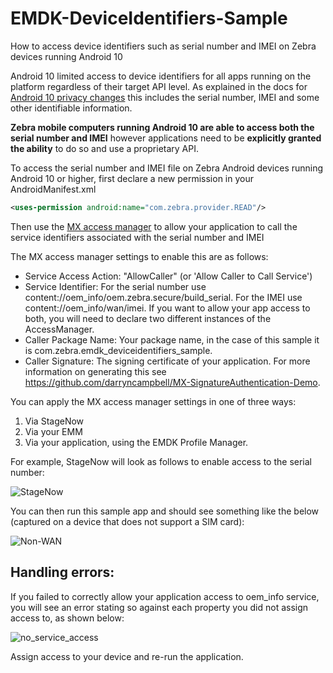 # EMDK-DeviceIdentifiers-Sample

How to access device identifiers such as serial number and IMEI on Zebra devices running Android 10

Android 10 limited access to device identifiers for all apps running on the platform regardless of their target API level.  As explained in the docs for [Android 10 privacy changes](https://developer.android.com/about/versions/10/privacy/changes) this includes the serial number, IMEI and some other identifiable information.

**Zebra mobile computers running Android 10 are able to access both the serial number and IMEI** however applications need to be **explicitly granted the ability** to do so and use a proprietary API.

To access the serial number and IMEI file on Zebra Android devices running Android 10 or higher, first declare a new permission in your AndroidManifest.xml

```xml
<uses-permission android:name="com.zebra.provider.READ"/>
```

Then use the [MX access manager](https://techdocs.zebra.com/mx/accessmgr/) to allow your application to call the service identifiers associated with the serial number and IMEI

The MX access manager settings to enable this are as follows:
- Service Access Action: "AllowCaller" (or 'Allow Caller to Call Service')
- Service Identifier: For the serial number use content://oem_info/oem.zebra.secure/build_serial.  For the IMEI use content://oem_info/wan/imei.  If you want to allow your app access to both, you will need to declare two different instances of the AccessManager.
- Caller Package Name: Your package name, in the case of this sample it is com.zebra.emdk_deviceidentifiers_sample.
- Caller Signature: The signing certificate of your application.  For more information on generating this see https://github.com/darryncampbell/MX-SignatureAuthentication-Demo.

You can apply the MX access manager settings in one of three ways:
1. Via StageNow
2. Via your EMM
3. Via your application, using the EMDK Profile Manager.

For example, StageNow will look as follows to enable access to the serial number:

![StageNow](https://github.com/darryncampbell/EMDK-DeviceIdentifiers-Sample/raw/master/screenshots/stagenow.png)

You can then run this sample app and should see something like the below (captured on a device that does not support a SIM card):

![Non-WAN](https://github.com/darryncampbell/EMDK-DeviceIdentifiers-Sample/raw/master/screenshots/non_wan.jpg)

## Handling errors:

If you failed to correctly allow your application access to oem_info service, you will see an error stating so against each property you did not assign access to, as shown below:

![no_service_access](https://github.com/darryncampbell/EMDK-DeviceIdentifiers-Sample/raw/master/screenshots/no_service_access.jpg)

Assign access to your device and re-run the application.


